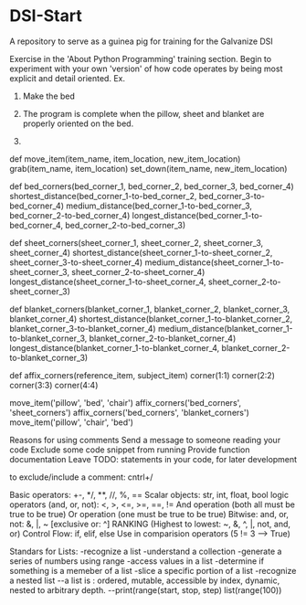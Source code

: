 # DSI-Start
A repository to serve as a guinea pig for training for the Galvanize DSI

Exercise in the 'About Python Programming' training section. Begin to experiment with your own 'version' of how code operates by being most explicit and detail oriented. Ex.
1. Make the bed

2. The program is complete when the pillow, sheet and blanket are properly oriented on the bed. 

3. 
def move_item(item_name, item_location, new_item_location)
       grab(item_name, item_location)
       set_down(item_name, new_item_location)

def bed_corners(bed_corner_1, bed_corner_2, bed_corner_3, bed_corner_4)
       shortest_distance(bed_corner_1-to-bed_corner_2, bed_corner_3-to-bed_corner_4)
       medium_distance(bed_corner_1-to-bed_corner_3, bed_corner_2-to-bed_corner_4)
       longest_distance(bed_corner_1-to-bed_corner_4, bed_corner_2-to-bed_corner_3)

def sheet_corners(sheet_corner_1, sheet_corner_2, sheet_corner_3, sheet_corner_4)
       shortest_distance(sheet_corner_1-to-sheet_corner_2, sheet_corner_3-to-sheet_corner_4) 
       medium_distance(sheet_corner_1-to-sheet_corner_3, sheet_corner_2-to-sheet_corner_4)
       longest_distance(sheet_corner_1-to-sheet_corner_4, sheet_corner_2-to-sheet_corner_3)

def blanket_corners(blanket_corner_1, blanket_corner_2, blanket_corner_3, blanket_corner_4)
       shortest_distance(blanket_corner_1-to-blanket_corner_2, blanket_corner_3-to-blanket_corner_4)
       medium_distance(blanket_corner_1-to-blanket_corner_3, blanket_corner_2-to-blanket_corner_4)
       longest_distance(blanket_corner_1-to-blanket_corner_4, blanket_corner_2-to-blanket_corner_3)
       
def affix_corners(reference_item, subject_item)
       corner(1:1)
       corner(2:2)
       corner(3:3)
       corner(4:4)
       
move_item('pillow', 'bed', 'chair')
affix_corners('bed_corners', 'sheet_corners')
affix_corners('bed_corners', 'blanket_corners')
move_item('pillow', 'chair', 'bed')

Reasons for using comments
Send a message to someone reading your code
Exclude some code snippet from running
Provide function documentation
Leave TODO: statements in your code, for later development

to exclude/include a comment: cntrl+/

Basic operators: +-, */, **, //, %, ==
Scalar objects: str, int, float, bool
logic operators (and, or, not): <, >, <=, >=, ==, !=
And operation (both all must be true to be true)
Or operation (one must be true to be true)
Bitwise: and, or, not: &, |, ~      [exclusive or: ^]
RANKING (Highest to lowest: ~, &, ^, |, not, and, or)
Control Flow: if, elif, else
Use in comparision operators (5 != 3 --> True)

Standars for Lists:
-recognize a list 
-understand a collection
-generate a series of numbers using range 
-access values in a list 
-determine if something is a memeber of a list 
-slice a specific portion of a list
-recognize a nested list 
--a list is : ordered, mutable, accessible by index, dynamic, nested to arbitrary depth.
--print(range(start, stop, step)
list(range(100))
